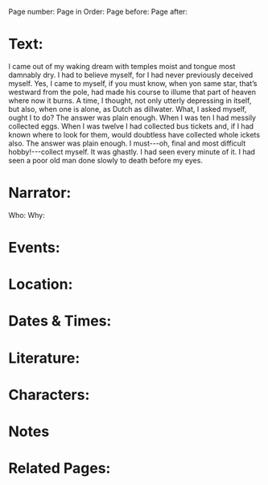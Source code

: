 Page number:
Page in Order:
Page before:
Page after:

# Text:
I came out of my waking dream with temples moist and tongue most damnably dry. I had to believe myself, for I had never previously deceived myself. Yes, I came to myself, if you must know, when yon same star, that’s westward from the pole, had made his course to illume that part of heaven where now it burns. A time, I thought, not only utterly depressing in itself, but also, when one is alone, as Dutch as dillwater. What, I asked myself, ought I to do? The answer was plain enough. When I was ten I had messily collected eggs. When I was twelve I had collected bus tickets and, if I had known where to look for them, would doubtless have collected whole ickets also. The answer was plain enough. I must---oh, final and most difficult hobby!---collect myself. It was ghastly. I had seen every minute of it. I had seen a poor old man done slowly to death before my eyes.



# Narrator:
Who:
Why:

# Events:

# Location:

# Dates & Times:

# Literature:

# Characters:

# Notes

# Related Pages:
